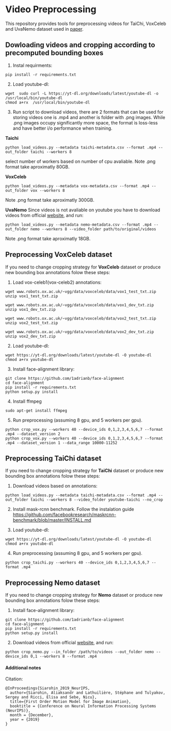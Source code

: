 # Video Preprocessing 
This repository provides tools for preprocessing videos for TaiChi, VoxCeleb and UvaNemo dataset used in [paper](https://papers.nips.cc/paper/8935-first-order-motion-model-for-image-animation).

<!---
# Downloading
VoxCeleb with our preprocessing can be download in [.mp4](https://yadi.sk/d/6XkWUoJzjzuwVA) format and in [.png](https://drive.google.com/file/d/1VLhAbzbrexqg-nHq8l1AV8oc-Sq-x0kZ/view?usp=sharing). 

TaiChi can be downloade directly in format [.mp4](https://yadi.sk/d/03C366987mkS1w) or [.png](https://drive.google.com/file/d/10b_OiRxMKRgbrOQHQvM-OEISPWfiM7zY/view?usp=sharing).
-->

## Dowloading videos and cropping according to precomputed bounding boxes
1) Instal requirments:
```
pip install -r requirements.txt
```

2) Load youtube-dl:
```
wget  sudo curl -L https://yt-dl.org/downloads/latest/youtube-dl -o /usr/local/bin/youtube-dl
chmod a+rx  /usr/local/bin/youtube-dl
```

3) Run script to download videos, there are 2 formats that can be used for storing videos one is .mp4 and another is folder with .png images. While .png images occupy significantly more space, the format is loss-less and have better i/o performance when training.

**Taichi**
```
python load_videos.py --metadata taichi-metadata.csv --format .mp4 --out_folder taichi --workers 8
```
select number of workers based on number of cpu avaliable. Note .png format take aproximatly 80GB.


**VoxCeleb**
```
python load_videos.py --metadata vox-metadata.csv --format .mp4 --out_folder vox --workers 8
```
Note .png format take aproximatly 300GB.

**UvaNemo**
Since videos is not avaliable on youtube you have to download videos from official [website](https://www.uva-nemo.org/), and run:
```
python load_videos.py --metadata nemo-metadata.csv --format .mp4 --out_folder nemo --workers 8 --video_folder path/to/original/videos
```
Note .png format take aproximatly 18GB.

## Preprocessing VoxCeleb dataset

If you need to change cropping strategy for **VoxCeleb** dataset or produce new bounding box annotations folow these steps:

1) Load vox-celeb1(vox-celeb2) annotations:

```
wget www.robots.ox.ac.uk/~vgg/data/voxceleb/data/vox1_test_txt.zip
unzip vox1_test_txt.zip

wget www.robots.ox.ac.uk/~vgg/data/voxceleb/data/vox1_dev_txt.zip
unzip vox1_dev_txt.zip
```

```
wget www.robots.ox.ac.uk/~vgg/data/voxceleb/data/vox2_test_txt.zip
unzip vox2_test_txt.zip

wget www.robots.ox.ac.uk/~vgg/data/voxceleb/data/vox2_dev_txt.zip
unzip vox2_dev_txt.zip
```

2) Load youtube-dl:
```
wget https://yt-dl.org/downloads/latest/youtube-dl -O youtube-dl
chmod a+rx youtube-dl
```

3) Install face-alignment library:

```
git clone https://github.com/1adrianb/face-alignment
cd face-alignment
pip install -r requirements.txt
python setup.py install
```

4) Install ffmpeg

```
sudo apt-get install ffmpeg
```

5) Run preprocessing (assuming 8 gpu, and 5 workers per gpu).
```
python crop_vox.py --workers 40 --device_ids 0,1,2,3,4,5,6,7 --format .mp4 --dataset_version 2
python crop_vox.py --workers 40 --device_ids 0,1,2,3,4,5,6,7 --format .mp4 --dataset_version 1 --data_range 10000-11252
```


## Preprocessing TaiChi dataset
If you need to change cropping strategy for **TaiChi** dataset or produce new bounding box annotations folow these steps:

1) Download videos based on annotations:

```
python load_videos.py --metadata taichi-metadata.csv --format .mp4 --out_folder taichi --workers 8 --video_folder youtube-taichi --no_crop
```

2) Install mask-rcnn benchmark. Follow the instalation guide https://github.com/facebookresearch/maskrcnn-benchmark/blob/master/INSTALL.md

3) Load youtube-dl:
```
wget https://yt-dl.org/downloads/latest/youtube-dl -O youtube-dl
chmod a+rx youtube-dl
```

4) Run preprocessing (assuming 8 gpu, and 5 workers per gpu).
```
python crop_taichi.py --workers 40 --device_ids 0,1,2,3,4,5,6,7 --format .mp4
```

## Preprocessing Nemo dataset
If you need to change cropping strategy for **Nemo** dataset or produce new bounding box annotations folow these steps:

1) Install face-alignment library:
```
git clone https://github.com/1adrianb/face-alignment
cd face-alignment
pip install -r requirements.txt
python setup.py install
```

2) Download videos from official [website](https://www.uva-nemo.org/), and run:
```
python crop_nemo.py --in_folder /path/to/videos --out_folder nemo --device_ids 0,1 --workers 8 --format .mp4
```

#### Additional notes

Citation:

```
@InProceedings{Siarohin_2019_NeurIPS,
  author={Siarohin, Aliaksandr and Lathuilière, Stéphane and Tulyakov, Sergey and Ricci, Elisa and Sebe, Nicu},
  title={First Order Motion Model for Image Animation},
  booktitle = {Conference on Neural Information Processing Systems (NeurIPS)},
  month = {December},
  year = {2019}
}
```
